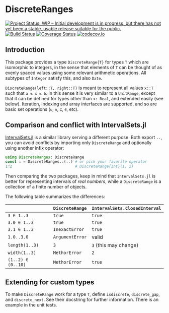 # DiscreteRanges

[![Project Status: WIP – Initial development is in progress, but there has not yet been a stable, usable release suitable for the public.](http://www.repostatus.org/badges/latest/wip.svg)](http://www.repostatus.org/#wip)
[![Build Status](https://travis-ci.org/tpapp/DiscreteRanges.jl.svg?branch=master)](https://travis-ci.org/tpapp/DiscreteRanges.jl)
[![Coverage Status](https://coveralls.io/repos/tpapp/DiscreteRanges.jl/badge.svg?branch=master&service=github)](https://coveralls.io/github/tpapp/DiscreteRanges.jl?branch=master)
[![codecov.io](http://codecov.io/github/tpapp/DiscreteRanges.jl/coverage.svg?branch=master)](http://codecov.io/github/tpapp/DiscreteRanges.jl?branch=master)

## Introduction

This package provides a type `DiscreteRange{T}` for types `T` which
are isomorphic to integers, in the sense that elements of `T` can be
thought of as evenly spaced values using some relevant arithmetic
operations. All subtypes of `Integer` satisfy this, and also `Date`.

`DiscreteRange(left::T, right::T)` is meant to represent all values
`x::T` such that `a ≤ x ≤ b`. In this sense it is very similar to a
`UnitRange`, except that it can be defined for types other than `<:
Real`, and extended easily (see below). Iteration, indexing and array
interfaces are supported, and so are basic set operations (`∪`, `∩`,
`⊆`, `∈`, etc).

## Comparison and conflict with IntervalSets.jl

[IntervalSets.jl](https://github.com/JuliaMath/IntervalSets.jl) is a similar library serving a different purpose. Both export `..`, you can avoid conflicts by importing only `DiscreteRange` and optionally using another infix operator:

```julia
using DiscreteRanges: DiscreteRange
const ∷ = DiscreteRanges.:(..) # or pick your favorite operator
1∷2                            # DiscreteRange{Int}(1, 2)
```

Then comparing the two packages, keep in mind that `IntervalSets.jl`
is better for representing intervals of *real numbers*, while a
`DiscreteRange` is a collection of a finite number of objects.

The following table summarizes the differences:

|   | `DiscreteRange` | `IntervalSets.ClosedInterval` |
|---|---|---|
| `3 ∈ 1..3` | `true` | `true` |
| `3.0 ∈ 1..3` | `true` | `true` |
| `3.1 ∈ 1..3` | `InexactError` | `true` |
| `1.0..3.0` | `ArgumentError` | valid |
| `length(1..3)` | `3` | `3` (this may change) |
| `width(1..3)` | `MethorError` | `2` |
| `(1..2) ∈ (0..10)` | `MethorError` | `true` |

## Extending for custom types

To make `DiscreteRange` work for a type `T`, define `isdiscrete`,
`discrete_gap`, and `discrete_next`. See their docstring for further
information. There is an example in the unit tests.
